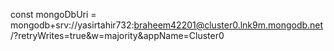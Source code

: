  <!-- mongodb username & password
 yasirtahir732 & ibraheem42201  -->

<!-- npm install mongodb -->

const mongoDbUri = mongodb+srv://yasirtahir732:braheem42201@cluster0.lnk9m.mongodb.net/?retryWrites=true&w=majority&appName=Cluster0